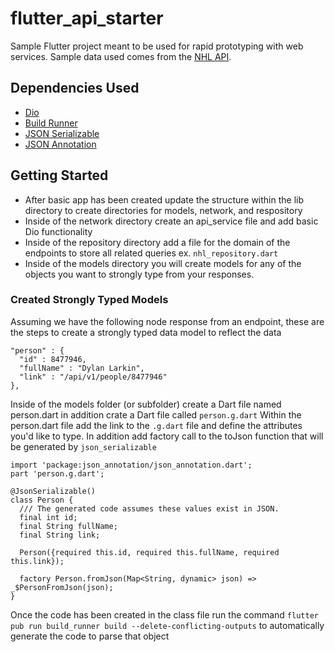 # flutter_api_starter

Sample Flutter project meant to be used for rapid prototyping with web services. Sample data used comes from the [NHL API](https://github.com/erunion/sport-api-specifications/tree/master/nhl). 

## Dependencies Used

- [Dio](https://pub.dev/packages/dio)
- [Build Runner](https://pub.dev/packages/build_runner)
- [JSON Serializable](https://pub.dev/packages/json_serializable)
- [JSON Annotation](https://pub.dev/packages/json_annotation)

## Getting Started

- After basic app has been created update the structure within the lib directory to create directories for models, network, and respository
- Inside of the network directory create an api_service file and add basic Dio functionality
- Inside of the repository directory add a file for the domain of the endpoints to store all related queries ex. `nhl_repository.dart`
- Inside of the models directory you will create models for any of the objects you want to strongly type from your responses.

### Created Strongly Typed Models

Assuming we have the following node response from an endpoint, these are the steps to create a strongly typed data model to reflect the data

    "person" : {
      "id" : 8477946,
      "fullName" : "Dylan Larkin",
      "link" : "/api/v1/people/8477946"
    },

Inside of the models folder (or subfolder) create a Dart file named person.dart in addition crate a Dart file called `person.g.dart`
Within the person.dart file add the link to the `.g.dart` file and define the attributes you'd like to type. In addition add factory call to the toJson function that will be generated by `json_serializable`

    import 'package:json_annotation/json_annotation.dart';
    part 'person.g.dart';

    @JsonSerializable()
    class Person {
      /// The generated code assumes these values exist in JSON.
      final int id;
      final String fullName;
      final String link;

      Person({required this.id, required this.fullName, required this.link});

      factory Person.fromJson(Map<String, dynamic> json) => _$PersonFromJson(json);
    }

Once the code has been created in the class file run the command `flutter pub run build_runner build --delete-conflicting-outputs` to automatically generate the code to parse that object
